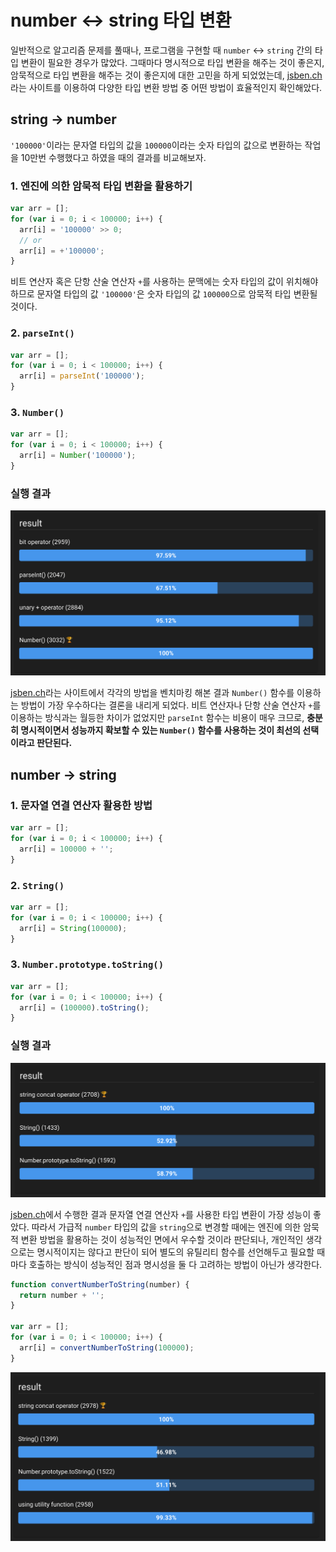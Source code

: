 # number ↔ string 타입 변환

일반적으로 알고리즘 문제를 풀때나, 프로그램을 구현할 때 `number` ↔ `string` 간의 타입 변환이 필요한 경우가 많았다. 그때마다 명시적으로 타입 변환을 해주는 것이 좋은지, 암묵적으로 타입 변환을 해주는 것이 좋은지에 대한 고민을 하게 되었었는데, [jsben.ch](https://jsben.ch/)라는 사이트를 이용하여 다양한 타입 변환 방법 중 어떤 방법이 효율적인지 확인해았다.

## string → number

`'100000'`이라는 문자열 타입의 값을 `100000`이라는 숫자 타입의 값으로 변환하는 작업을 10만번 수행했다고 하였을 때의 결과를 비교해보자.

### 1. 엔진에 의한 암묵적 타입 변환을 활용하기

```javascript
var arr = [];
for (var i = 0; i < 100000; i++) {
  arr[i] = '100000' >> 0;
  // or
  arr[i] = +'100000';
}
```

비트 연산자 혹은 단항 산술 연산자 `+`를 사용하는 문맥에는 숫자 타입의 값이 위치해야 하므로 문자열 타입의 값 `'100000'`은 숫자 타입의 값 `100000`으로 암묵적 타입 변환될 것이다.

### 2. `parseInt()`

```javascript
var arr = [];
for (var i = 0; i < 100000; i++) {
  arr[i] = parseInt('100000');
}
```

### 3. `Number()`

```javascript
var arr = [];
for (var i = 0; i < 100000; i++) {
  arr[i] = Number('100000');
}
```

### 실행 결과

![string-to-number-result](string-to-number-result.png)

[jsben.ch](https://jsben.ch/TR6q8)라는 사이트에서 각각의 방법을 벤치마킹 해본 결과 `Number()` 함수를 이용하는 방법이 가장 우수하다는 결론을 내리게 되었다. 비트 연산자나 단항 산술 연산자 `+`를 이용하는 방식과는 월등한 차이가 없었지만 `parseInt` 함수는 비용이 매우 크므로, **충분히 명시적이면서 성능까지 확보할 수 있는 `Number()` 함수를 사용하는 것이 최선의 선택이라고 판단된다.**

## number → string

### 1. 문자열 연결 연산자 활용한 방법

```javascript
var arr = [];
for (var i = 0; i < 100000; i++) {
  arr[i] = 100000 + '';
}
```

### 2. `String()`

```javascript
var arr = [];
for (var i = 0; i < 100000; i++) {
  arr[i] = String(100000);
}
```

### 3. `Number.prototype.toString()`

```javascript
var arr = [];
for (var i = 0; i < 100000; i++) {
  arr[i] = (100000).toString();
}
```

### 실행 결과

![number-to-string-result](number-to-string-result.png)

[jsben.ch](https://jsben.ch/KUoeU)에서 수행한 결과 문자열 연결 연산자 `+`를 사용한 타입 변환이 가장 성능이 좋았다. 따라서 가급적 `number` 타입의 값을 `string`으로 변경할 때에는 엔진에 의한 암묵적 변환 방법을 활용하는 것이 성능적인 면에서 우수할 것이라 판단되나, 개인적인 생각으로는 명시적이지는 않다고 판단이 되어 별도의 유틸리티 함수를 선언해두고 필요할 때마다 호출하는 방식이 성능적인 점과 명시성을 둘 다 고려하는 방법이 아닌가 생각한다.

```javascript
function convertNumberToString(number) {
  return number + '';
}

var arr = [];
for (var i = 0; i < 100000; i++) {
  arr[i] = convertNumberToString(100000);
}
```

![result-with-utility](result-with-utility.png)
